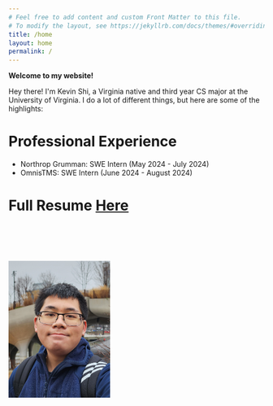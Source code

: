 ```yaml
---
# Feel free to add content and custom Front Matter to this file.
# To modify the layout, see https://jekyllrb.com/docs/themes/#overriding-theme-defaults
title: /home
layout: home
permalink: /
---
```


**Welcome to my website!**

Hey there! I'm Kevin Shi, a Virginia native and third year CS major at the University of Virginia. I do a lot of different things, but here are some of the highlights:

# Professional Experience
- Northrop Grumman: SWE Intern (May 2024 - July 2024)
- OmnisTMS: SWE Intern (June 2024 - August 2024)
# Full Resume <a href="../assets/Kevin_Shi_resume.pdf" target="_blank" rel="noopener noreferrer">Here</a>
# ‎ 

<img src="../assets/meinnyc1.jpg" alt="Me in NYC" width="200" height="auto">


